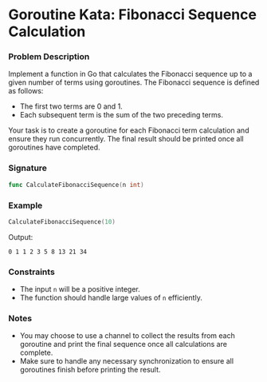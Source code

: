 # Goroutine Kata: Fibonacci Sequence Calculation

### Problem Description

Implement a function in Go that calculates the Fibonacci sequence up to a given number of terms using goroutines. The Fibonacci sequence is defined as follows:

- The first two terms are 0 and 1.
- Each subsequent term is the sum of the two preceding terms.

Your task is to create a goroutine for each Fibonacci term calculation and ensure they run concurrently. The final result should be printed once all goroutines have completed.

### Signature

```go
func CalculateFibonacciSequence(n int)
```

### Example

```go
CalculateFibonacciSequence(10)
```

Output:
```
0 1 1 2 3 5 8 13 21 34
```

### Constraints

- The input `n` will be a positive integer.
- The function should handle large values of `n` efficiently.

### Notes

- You may choose to use a channel to collect the results from each goroutine and print the final sequence once all calculations are complete.
- Make sure to handle any necessary synchronization to ensure all goroutines finish before printing the result.
